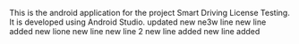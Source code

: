 This is the android application for the project Smart Driving License Testing. It is developed using Android Studio.
updated
new
ne3w line
new line added
new lione
new line
new line 2
new line added
new line added
